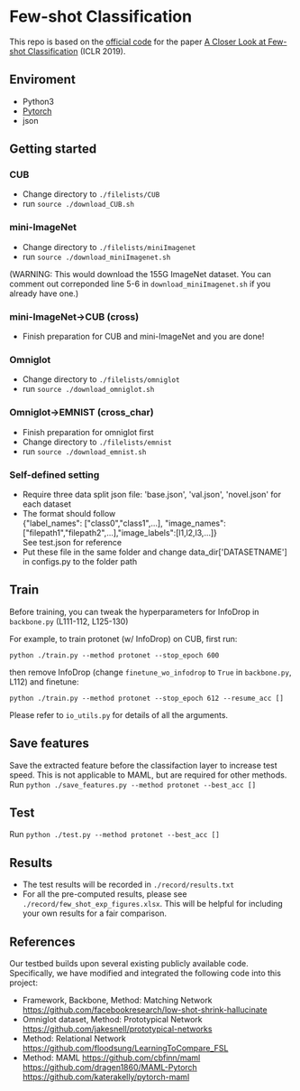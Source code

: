 # Few-shot Classification

This repo is based on the [official code](https://github.com/wyharveychen/CloserLookFewShot) for the paper [A Closer Look at Few-shot Classification](https://openreview.net/pdf?id=HkxLXnAcFQ) (ICLR 2019). 

## Enviroment
 - Python3
 - [Pytorch](http://pytorch.org/)
 - json

## Getting started
### CUB
* Change directory to `./filelists/CUB`
* run `source ./download_CUB.sh`

### mini-ImageNet
* Change directory to `./filelists/miniImagenet`
* run `source ./download_miniImagenet.sh` 

(WARNING: This would download the 155G ImageNet dataset. You can comment out correponded line 5-6 in `download_miniImagenet.sh` if you already have one.) 

### mini-ImageNet->CUB (cross)
* Finish preparation for CUB and mini-ImageNet and you are done!

### Omniglot
* Change directory to `./filelists/omniglot`
* run `source ./download_omniglot.sh` 

### Omniglot->EMNIST (cross_char)
* Finish preparation for omniglot first
* Change directory to `./filelists/emnist`
* run `source ./download_emnist.sh`  

### Self-defined setting
* Require three data split json file: 'base.json', 'val.json', 'novel.json' for each dataset  
* The format should follow   
{"label_names": ["class0","class1",...], "image_names": ["filepath1","filepath2",...],"image_labels":[l1,l2,l3,...]}  
See test.json for reference
* Put these file in the same folder and change data_dir['DATASETNAME'] in configs.py to the folder path  

## Train

Before training, you can tweak the hyperparameters for InfoDrop in `backbone.py` (L111-112, L125-130)

For example, to train protonet (w/ InfoDrop) on CUB, first run:

`python ./train.py --method protonet --stop_epoch 600`  

then remove InfoDrop (change `finetune_wo_infodrop` to `True` in `backbone.py`, L112) and finetune:

`python ./train.py --method protonet --stop_epoch 612 --resume_acc [] `

Please refer to `io_utils.py` for details of all the arguments.

## Save features
Save the extracted feature before the classifaction layer to increase test speed. This is not applicable to MAML, but are required for other methods.
Run
```python ./save_features.py --method protonet --best_acc [] ```

## Test
Run
`python ./test.py --method protonet --best_acc []`

## Results
* The test results will be recorded in `./record/results.txt`
* For all the pre-computed results, please see `./record/few_shot_exp_figures.xlsx`. This will be helpful for including your own results for a fair comparison.

## References
Our testbed builds upon several existing publicly available code. Specifically, we have modified and integrated the following code into this project:

* Framework, Backbone, Method: Matching Network
https://github.com/facebookresearch/low-shot-shrink-hallucinate 
* Omniglot dataset, Method: Prototypical Network
https://github.com/jakesnell/prototypical-networks
* Method: Relational Network
https://github.com/floodsung/LearningToCompare_FSL
* Method: MAML
https://github.com/cbfinn/maml  
https://github.com/dragen1860/MAML-Pytorch  
https://github.com/katerakelly/pytorch-maml
